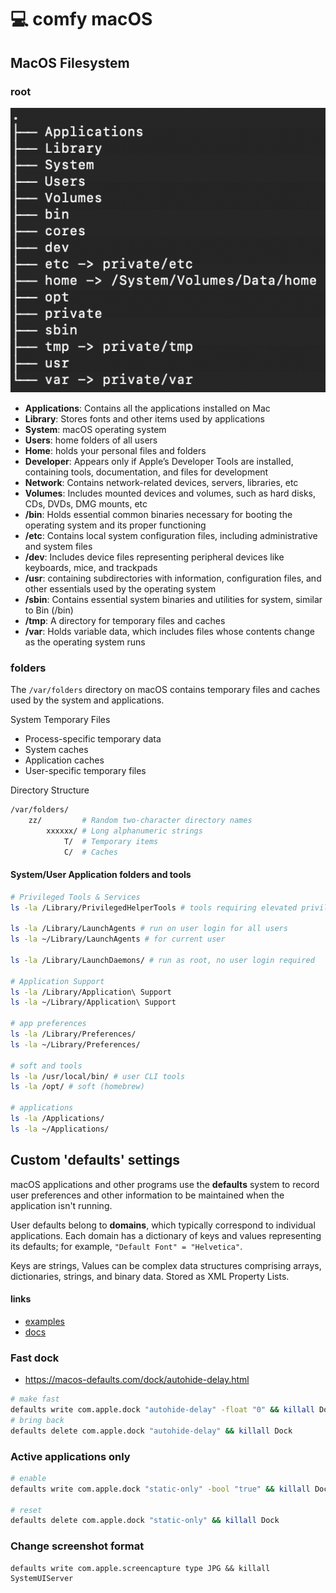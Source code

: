 # 💻 comfy macOS

## MacOS Filesystem

### root

![](../../../../aaa-assets/comfy-macos-1.png)

* **Applications**: Contains all the applications installed on Mac
* **Library**: Stores fonts and other items used by applications
* **System**: macOS operating system
* **Users**: home folders of all users
* **Home**: holds your personal files and folders
* **Developer**: Appears only if Apple’s Developer Tools are installed, containing tools, documentation, and files for development
* **Network**: Contains network-related devices, servers, libraries, etc
* **Volumes**: Includes mounted devices and volumes, such as hard disks, CDs, DVDs, DMG mounts, etc
* **/bin**: Holds essential common binaries necessary for booting the operating system and its proper functioning
* **/etc**: Contains local system configuration files, including administrative and system files
* **/dev**: Includes device files representing peripheral devices like keyboards, mice, and trackpads
* **/usr**: containing subdirectories with information, configuration files, and other essentials used by the operating system
* **/sbin**: Contains essential system binaries and utilities for system, similar to Bin (/bin)
* **/tmp**: A directory for temporary files and caches
* **/var**: Holds variable data, which includes files whose contents change as the operating system runs

### folders

The `/var/folders` directory on macOS contains temporary files and caches used by the system and applications.

System Temporary Files

- Process-specific temporary data
- System caches
- Application caches
- User-specific temporary files

Directory Structure

```bash
/var/folders/
    zz/         # Random two-character directory names
        xxxxxx/ # Long alphanumeric strings
            T/  # Temporary items
            C/  # Caches
```

#### System/User Application folders and tools

```bash
# Privileged Tools & Services
ls -la /Library/PrivilegedHelperTools # tools requiring elevated privileges (e.g., auto-updaters, system services)

ls -la /Library/LaunchAgents # run on user login for all users
ls -la ~/Library/LaunchAgents # for current user

ls -la /Library/LaunchDaemons/ # run as root, no user login required

# Application Support
ls -la /Library/Application\ Support
ls -la ~/Library/Application\ Support

# app preferences
ls -la /Library/Preferences/
ls -la ~/Library/Preferences/

# soft and tools
ls -la /usr/local/bin/ # user CLI tools
ls -la /opt/ # soft (homebrew)

# applications
ls -la /Applications/
ls -la ~/Applications/
```

## Custom 'defaults' settings

macOS applications and other programs use the **defaults** system to record user preferences and other information to be maintained when the application isn't running.

User defaults belong to **domains**, which typically correspond to individual applications. Each domain has a dictionary of keys and values representing its defaults; for example, `"Default Font" = "Helvetica"`. 

Keys are strings, Values can be complex data structures comprising arrays, dictionaries, strings, and binary data. Stored as XML Property Lists.

#### links

 - [examples](https://macos-defaults.com/)
 - [docs](https://www.real-world-systems.com/docs/defaults.1.html)

### Fast dock

- https://macos-defaults.com/dock/autohide-delay.html

```bash
# make fast
defaults write com.apple.dock "autohide-delay" -float "0" && killall Dock
# bring back
defaults delete com.apple.dock "autohide-delay" && killall Dock
```

### Active applications only

```sh
# enable
defaults write com.apple.dock "static-only" -bool "true" && killall Dock

# reset
defaults delete com.apple.dock "static-only" && killall Dock
```

### Change screenshot format

```shell
defaults write com.apple.screencapture type JPG && killall SystemUIServer
```
